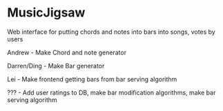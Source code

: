 MusicJigsaw
===========

Web interface for putting chords and notes into bars into songs, votes by users

Andrew - Make Chord and note generator

Darren/Ding - Make Bar generator

Lei - Make frontend getting bars from bar serving algorithm

??? - Add user ratings to DB, make bar modification algorithms, make bar serving algorithm
